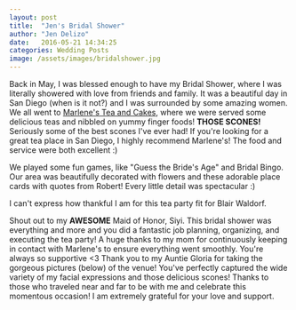 ```yaml
---
layout: post
title:  "Jen's Bridal Shower"
author: "Jen Delizo"
date:   2016-05-21 14:34:25
categories: Wedding Posts
image: /assets/images/bridalshower.jpg
---
```

Back in May, I was blessed enough to have my Bridal Shower, where I was literally showered with love from friends and family. It was a beautiful day in San Diego (when is it not?) and I was surrounded by some amazing women. We all went to [Marlene's Tea and Cakes](http://marlenesteaandcakes.com/), where we were served some delicious teas and nibbled on yummy finger foods! **THOSE SCONES!** Seriously some of the best scones I've ever had! If you're looking for a great tea place in San Diego, I highly recommend Marlene's! The food and service were both excellent :)

We played some fun games, like "Guess the Bride's Age" and Bridal Bingo. Our area was beautifully decorated with flowers and these adorable place cards with quotes from Robert! Every little detail was spectacular :)

I can't express how thankful I am for this tea party fit for Blair Waldorf. 

Shout out to my **AWESOME** Maid of Honor, Siyi. This bridal shower was everything and more and you did a fantastic job planning, organizing, and executing the tea party!
A huge thanks to my mom for continuously keeping in contact with Marlene's to ensure everything went smoothly. You're always so supportive <3
Thank you to my Auntie Gloria for taking the gorgeous pictures (below) of the venue! You've perfectly captured the wide variety of my facial expressions and those delicious scones!
Thanks to those who traveled near and far to be with me and celebrate this momentous occasion! I am extremely grateful for your love and support.
